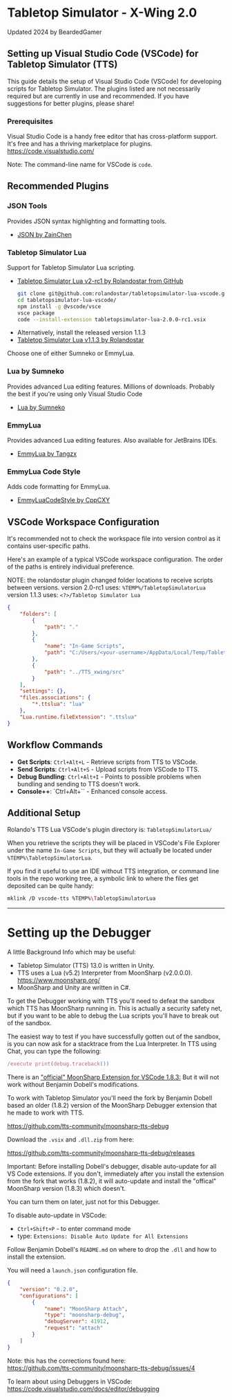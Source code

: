 # Tabletop Simulator - X-Wing 2.0
Updated 2024 by BeardedGamer

## Setting up Visual Studio Code (VSCode) for Tabletop Simulator (TTS)

This guide details the setup of Visual Studio Code (VSCode) for developing scripts for Tabletop Simulator. The plugins listed are not necessarily required but are currently in use and recommended. If you have suggestions for better plugins, please share!

### Prerequisites
Visual Studio Code is a handy free editor that has cross-platform support. It's free and has a thriving marketplace for plugins.
https://code.visualstudio.com/

Note: The command-line name for VSCode is `code`.

## Recommended Plugins

### JSON Tools
Provides JSON syntax highlighting and formatting tools.
- [JSON by ZainChen](https://marketplace.visualstudio.com/items?itemName=ZainChen.json)

### Tabletop Simulator Lua
Support for Tabletop Simulator Lua scripting.
- [Tabletop Simulator Lua v2-rc1 by Rolandostar from GitHub](https://github.com/rolandostar/tabletopsimulator-lua-vscode)
    ```bash
    git clone git@github.com:rolandostar/tabletopsimulator-lua-vscode.git
    cd tabletopsimulator-lua-vscode/
    npm install -g @vscode/vsce
    vsce package
    code --install-extension tabletopsimulator-lua-2.0.0-rc1.vsix
    ```
- Alternatively, install the released version 1.1.3 
- [Tabletop Simulator Lua v1.1.3 by Rolandostar](https://marketplace.visualstudio.com/items?itemName=rolandostar.tabletopsimulator-lua)

Choose one of either Sumneko or EmmyLua. 

### Lua by Sumneko
Provides advanced Lua editing features. Millions of downloads. Probably the best if you're using only Visual Studio Code
- [Lua by Sumneko](https://marketplace.visualstudio.com/items?itemName=sumneko.lua)

### EmmyLua
Provides advanced Lua editing features. Also available for JetBrains IDEs.
- [EmmyLua by Tangzx](https://marketplace.visualstudio.com/items?itemName=tangzx.emmylua)

### EmmyLua Code Style
Adds code formatting for EmmyLua.
- [EmmyLuaCodeStyle by CppCXY](https://marketplace.visualstudio.com/items?itemName=CppCXY.emmylua-codestyle)

## VSCode Workspace Configuration

It's recommended not to check the workspace file into version control as it contains user-specific paths.

Here's an example of a typical VSCode workspace configuration. The order of the paths is entirely individual preference.

NOTE: the rolandostar plugin changed folder locations to receive scripts between versions.
version 2.0-rc1 uses:  `%TEMP%/TabletopSimulatorLua`
version 1.1.3 uses:  `<?>/Tabletop Simulator Lua`

```json
{
    "folders": [
        {
            "path": "."
        },
        {
            "name": "In-Game Scripts",
            "path": "C:/Users/<your-username>/AppData/Local/Temp/TabletopSimulatorLua"
        },
        {
            "path": "../TTS_xwing/src"
        }
    ],
    "settings": {},
    "files.associations": {
        "*.ttslua": "lua"
    },
    "Lua.runtime.fileExtension": ".ttslua"
}
```

## Workflow Commands

- **Get Scripts**: `Ctrl+Alt+L` - Retrieve scripts from TTS to VSCode. 
- **Send Scripts**: `Ctrl+Alt+S` - Upload scripts from VSCode to TTS. 
- **Debug Bundling**: `Ctrl+Alt+I` - Points to possible problems when bundling and sending to TTS doesn't work.
- **Console++**: `Ctrl+Alt+\`` - Enhanced console access.

## Additional Setup

Rolando's TTS Lua VSCode's plugin directory is: `TabletopSimulatorLua/`

When you retrieve the scripts they will be placed in VSCode's File
Explorer under the name `In-Game Scripts`, but they will actually be located
under `%TEMP%\TabletopSimulatorLua`.

If you find it useful to use an IDE without TTS integration,
or command line tools in the repo working tree,
a symbolic link to where the files get deposited can be quite handy:
```bash
mklink /D vscode-tts %TEMP%\TabletopSimulatorLua
```
<hr>

# Setting up the Debugger

A little Background Info which may be useful: 
* Tabletop Simulator (TTS) 13.0 is written in Unity.
* TTS uses a Lua (v5.2) Interpreter from MoonSharp (v2.0.0.0).
    https://www.moonsharp.org/
* MoonSharp and Unity are written in C#.

To get the Debugger working with TTS you'll need to defeat the sandbox
which TTS has MoonSharp running in. This is actually a security safety net, but
if you want to be able to debug the Lua scripts you'll have to break out of the sandbox.

The easiest way to test if you have successfully gotten out of the sandbox, is you can now ask for a stacktrace from the Lua Interpreter.
In TTS using Chat, you can type the following:
```javascript
/execute print(debug.traceback())
```

There is an ["official" MoonSharp Extension for VSCode 1.8.3:](https://marketplace.visualstudio.com/items?itemName=xanathar.moonsharp-debug)
But it will not work without Benjamin Dobell's modifications. 

To work with Tabletop Simulator you'll need the fork by Benjamin Dobell based an older (1.8.2) version of the MoonSharp Debugger extension that he made to work with TTS.

https://github.com/tts-community/moonsharp-tts-debug

Download the `.vsix` and `.dll.zip` from here:

https://github.com/tts-community/moonsharp-tts-debug/releases

Important: Before installing Dobell's debugger, disable auto-update for all VS Code extensions.
If you don't, immediately after you install the extension from the fork that works (1.8.2), it will auto-update and install the "offical" MoonSharp version (1.8.3) which doesn't.

You can turn them on later, just not for this Debugger.

To disable auto-update in VSCode:
* `Ctrl+Shift+P` - to enter command mode
* type: `Extensions: Disable Auto Update for All Extensions`

Follow Benjamin Dobell's `README.md` on where to drop the `.dll` and how to install the extension.

You will need a `launch.json` configuration file.
```json
{
    "version": "0.2.0",
    "configurations": [
        {
            "name": "MoonSharp Attach",
            "type": "moonsharp-debug",
            "debugServer": 41912,
            "request": "attach"
        }
    ]
}
```
Note: this has the corrections found here:<br/>
https://github.com/tts-community/moonsharp-tts-debug/issues/4

To learn about using Debuggers in VSCode:<br/>
https://code.visualstudio.com/docs/editor/debugging




